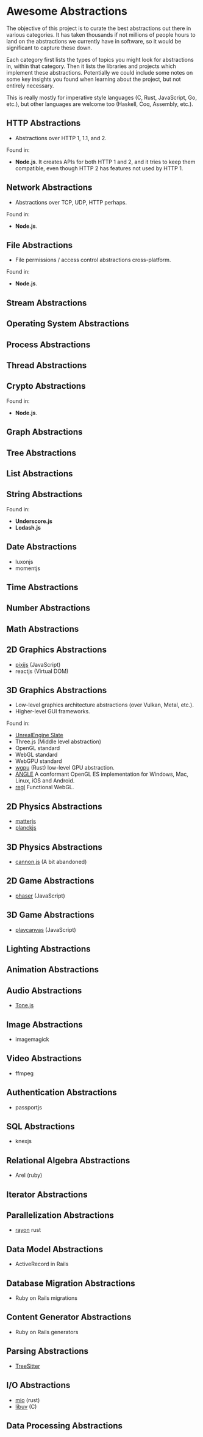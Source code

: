 
# Awesome Abstractions

The objective of this project is to curate the best abstractions out there in various categories. It has taken thousands if not millions of people hours to land on the abstractions we currently have in software, so it would be significant to capture these down.

Each category first lists the types of topics you might look for abstractions in, within that category. Then it lists the libraries and projects which implement these abstractions. Potentially we could include some notes on some key insights you found when learning about the project, but not entirely necessary.

This is really mostly for imperative style languages (C, Rust, JavaScript, Go, etc.), but other languages are welcome too (Haskell, Coq, Assembly, etc.).

## HTTP Abstractions

- Abstractions over HTTP 1, 1.1, and 2.

Found in:

- **Node.js**. It creates APIs for both HTTP 1 and 2, and it tries to keep them compatible, even though HTTP 2 has features not used by HTTP 1.

## Network Abstractions

- Abstractions over TCP, UDP, HTTP perhaps.

Found in:

- **Node.js**.

## File Abstractions

- File permissions / access control abstractions cross-platform.

Found in:

- **Node.js**.

## Stream Abstractions

## Operating System Abstractions

## Process Abstractions

## Thread Abstractions

## Crypto Abstractions

Found in:

- **Node.js**.

## Graph Abstractions

## Tree Abstractions

## List Abstractions

## String Abstractions

Found in:

- **Underscore.js**
- **Lodash.js**

## Date Abstractions

- luxonjs
- momentjs

## Time Abstractions

## Number Abstractions

## Math Abstractions

## 2D Graphics Abstractions

- [pixijs](https://github.com/pixijs/pixijs) (JavaScript)
- reactjs (Virtual DOM)

## 3D Graphics Abstractions

- Low-level graphics architecture abstractions (over Vulkan, Metal, etc.).
- Higher-level GUI frameworks.

Found in:

- [UnrealEngine Slate](https://docs.unrealengine.com/4.27/en-US/ProgrammingAndScripting/Slate/Architecture/)
- Three.js (Middle level abstraction)
- OpenGL standard
- WebGL standard
- WebGPU standard
- [wgpu](https://github.com/gfx-rs/wgpu/tree/master/wgpu-hal) (Rust) low-level GPU abstraction.
- [ANGLE](https://github.com/google/angle) A conformant OpenGL ES implementation for Windows, Mac, Linux, iOS and Android.
- [regl](https://github.com/regl-project/regl) Functional WebGL.

## 2D Physics Abstractions

- [matterjs](https://github.com/liabru/matter-js)
- [planckjs](https://github.com/shakiba/planck.js)

## 3D Physics Abstractions

- [cannon.js](https://github.com/schteppe/cannon.js) (A bit abandoned)

## 2D Game Abstractions

- [phaser](https://github.com/photonstorm/phaser) (JavaScript)

## 3D Game Abstractions

- [playcanvas](https://github.com/playcanvas/engine) (JavaScript)

## Lighting Abstractions

## Animation Abstractions

## Audio Abstractions

- [Tone.js](https://github.com/Tonejs/Tone.js/)

## Image Abstractions

- imagemagick

## Video Abstractions

- ffmpeg

## Authentication Abstractions

- passportjs

## SQL Abstractions

- knexjs

## Relational Algebra Abstractions

- Arel (ruby)

## Iterator Abstractions

## Parallelization Abstractions

- [rayon](https://docs.rs/rayon/latest/rayon/index.html) rust

## Data Model Abstractions

- ActiveRecord in Rails

## Database Migration Abstractions

- Ruby on Rails migrations

## Content Generator Abstractions

- Ruby on Rails generators

## Parsing Abstractions

- [TreeSitter](https://tree-sitter.github.io/tree-sitter/)

## I/O Abstractions

- [mio](https://github.com/tokio-rs/mio) (rust)
- [libuv](http://docs.libuv.org/en/v1.x/api.html) (C)

## Data Processing Abstractions
